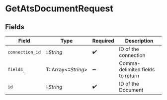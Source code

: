 # GetAtsDocumentRequest


## Fields

| Field                            | Type                             | Required                         | Description                      |
| -------------------------------- | -------------------------------- | -------------------------------- | -------------------------------- |
| `connection_id`                  | *::String*                       | :heavy_check_mark:               | ID of the connection             |
| `fields_`                        | T::Array<*::String*>             | :heavy_minus_sign:               | Comma-delimited fields to return |
| `id`                             | *::String*                       | :heavy_check_mark:               | ID of the Document               |